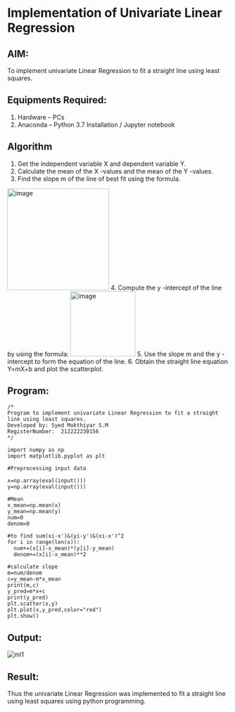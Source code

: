 # Implementation of Univariate Linear Regression
## AIM:
To implement univariate Linear Regression to fit a straight line using least squares.

## Equipments Required:
1. Hardware – PCs
2. Anaconda – Python 3.7 Installation / Jupyter notebook

## Algorithm
1. Get the independent variable X and dependent variable Y.
2. Calculate the mean of the X -values and the mean of the Y -values.
3. Find the slope m of the line of best fit using the formula. 
<img width="231" alt="image" src="https://user-images.githubusercontent.com/93026020/192078527-b3b5ee3e-992f-46c4-865b-3b7ce4ac54ad.png">
4. Compute the y -intercept of the line by using the formula:
<img width="148" alt="image" src="https://user-images.githubusercontent.com/93026020/192078545-79d70b90-7e9d-4b85-9f8b-9d7548a4c5a4.png">
5. Use the slope m and the y -intercept to form the equation of the line.
6. Obtain the straight line equation Y=mX+b and plot the scatterplot.

## Program:
```
/*
Program to implement univariate Linear Regression to fit a straight line using least squares.
Developed by: Syed Mokthiyar S.M
RegisterNumber:  212222230156
*/
```

```
import numpy as np
import matplotlib.pyplot as plt

#Preprocessing input data

x=np.array(eval(input()))
y=np.array(eval(input()))

#Mean
x_mean=np.mean(x)
y_mean=np.mean(y)
num=0
denom=0

#to find sum(xi-x')&(yi-y')&(xi-x')^2
for i in range(len(x)):
  num+=(x[i]-x_mean)*(y[i]-y_mean)
  denom+=(x[i]-x_mean)**2

#calculate slope
m=num/denom
c=y_mean-m*x_mean
print(m,c)
y_pred=m*x+c
print(y_pred)
plt.scatter(x,y)
plt.plot(x,y_pred,color="red")
plt.show()
```

## Output:
![ml1](https://github.com/syedmokthiyar/Find-the-best-fit-line-using-Least-Squares-Method/assets/118787294/f1df1e5f-cda5-4c8e-98df-3cf83667728b)


## Result:
Thus the univariate Linear Regression was implemented to fit a straight line using least squares using python programming.
